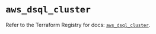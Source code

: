# `aws_dsql_cluster`

Refer to the Terraform Registry for docs: [`aws_dsql_cluster`](https://registry.terraform.io/providers/hashicorp/aws/6.7.0/docs/resources/dsql_cluster).

